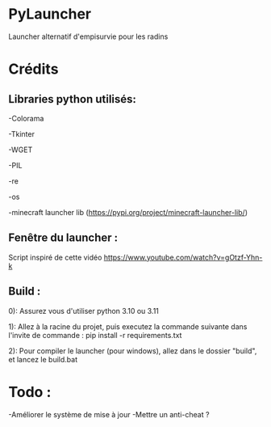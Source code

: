 # PyLauncher
 Launcher alternatif d'empisurvie pour les radins

# Crédits
## Libraries python utilisés:
-Colorama

-Tkinter

-WGET

-PIL

-re

-os

-minecraft launcher lib (https://pypi.org/project/minecraft-launcher-lib/)

## Fenêtre du launcher :
Script inspiré de cette vidéo https://www.youtube.com/watch?v=gOtzf-Yhn-k


## Build :

0): Assurez vous d'utiliser python 3.10 ou 3.11

1): Allez à la racine du projet, puis executez la commande suivante dans l'invite de commande : pip install -r requirements.txt

2): Pour compiler le launcher (pour windows), allez dans le dossier "build", et lancez le build.bat

# Todo :

-Améliorer le système de mise à jour
-Mettre un anti-cheat ?
